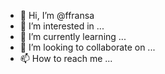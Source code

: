 - 👋 Hi, I’m @ffransa
- 👀 I’m interested in ...
- 🌱 I’m currently learning ...
- 💞️ I’m looking to collaborate on ...
- 📫 How to reach me ...

<!---
ffransa/ffransa is a ✨ special ✨ repository because its `README.md` (this file) appears on your GitHub profile.
You can click the Preview link to take a look at your changes.
--->

